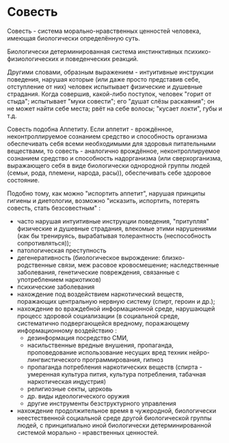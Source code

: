 # Совесть

Совесть - система морально-нравственных ценностей человека, имеющая
биологически определённую суть.

Биологически детерминированная система инстинктивных
психико-физиологических и поведенческих реакций.

Другими словами, образным выражением - интуитивные инструкции поведения,
нарушая которые (или даже просто представив себе, отступление от них)
человек испытывает физические и душевные страдания. Когда совершив,
какой-либо поступок, человек "горит от стыда"; испытывает
"муки совести"; его "душат слёзы раскаяния"; он не может найти себе
места; рвёт на себе волосы; "кусает локти", губы и т.д.

Совесть подобна Аппетиту. Если аппетит - врождённое, неконтроллируемое
сознанием средство и способность организма обеспечивать себя всеми
необходимыми для здоровья питательными веществами, то совесть -
аналогично врождённое, неконтроллируемое сознанием средство и
способность надорганизма (или сверхорганизма, выражающего себя в виде
биологически однородной группы людей (семьи, рода, племени, народа,
расы)), обеспечивать себе здоровое состояние.

Подобно тому, как можно "испортить аппетит", нарушая принципы гигиены и
диетологии, возможно "исказить, испортить, потерять совесть, стать
безсовестным" :

- часто нарушая интуитивные инструкции поведения, "притупляя" физические
 и душевные страдания, влекомые этими нарушениями (как бы тренируясь,
 вырабатывая толерантность (неспособность сопротивляться));
- патологическая преступность
- дегенеративность (биологическое вырождение: близко-родственные связи,
  меж расовое кровосмешение; наследственные заболевания, генетические
  повреждения, связанные с употреблением наркотиков)
- психические заболевания
- нахождение под воздействием наркотический веществ, поражающих
  центральную нервную систему (спирт, героин и др.);
- нахождение во враждебной информационной среде, нарушающей процесс
  здоровой социализации (в социальной среде, систематично подвергающейся
  вредному, поражающему информационному воздействию :
  - дезинформация посредство СМИ,
  - насильственные вредные внушения, пропаганда, проповедование
  использование несущих вред техник нейро-лингвистического
  программирования, гипноз
  - пропаганда потребления наркотических веществ (спирта - умеренная
  культура пития, культура потребления, табачная наркотическая индустрия)
  - религиозные секты, церковь
  - др. виды идеологического оружия
  - другие инструменты безструктурного управления
- нахождение продолжительное время в чужеродной, биологически
  неестественной социальной среде другой биологической группы людей, с
  принципиально иной биологически детерминированной системой морально -
  нравственных ценностей.